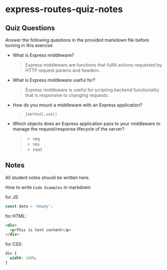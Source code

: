 # express-routes-quiz-notes

## Quiz Questions

Answer the following questions in the provided markdown file before turning in this exercise

- What is Express middleware?

  > Express middleware are functions that fulfill actions requested by HTTP request params and headers.

- What is Express middleware useful for?

  > Express middleware is useful for scripting backend functionality that is responsive to changing requests.

- How do you mount a middleware with an Express application?

  > `[method].use()`

- Which objects does an Express application pass to your middleware to manage the request/response lifecycle of the server?

  > - req
  > - res
  > - next

## Notes

All student notes should be written here.

How to write `Code Examples` in markdown

for JS:

```javascript
const data = 'Howdy';
```

for HTML:

```html
<div>
  <p>This is text content</p>
</div>
```

for CSS:

```css
div {
  width: 100%;
}
```
